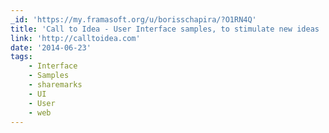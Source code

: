 ```yaml
---
_id: 'https://my.framasoft.org/u/borisschapira/?O1RN4Q'
title: 'Call to Idea - User Interface samples, to stimulate new ideas !'
link: 'http://calltoidea.com'
date: '2014-06-23'
tags:
    - Interface
    - Samples
    - sharemarks
    - UI
    - User
    - web
---
```


<div class="markdown"><p></p></div>
